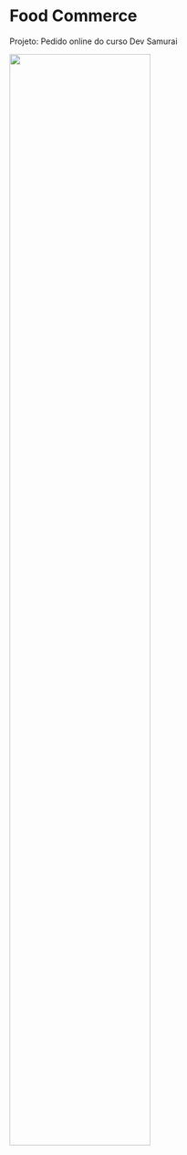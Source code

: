 # Food Commerce

Projeto: Pedido online do curso Dev Samurai

<img src="https://user-images.githubusercontent.com/106337542/231895411-794fc12c-8fba-47c0-b765-86bdbed8215d.gif" height="70%" width="70%"/>

